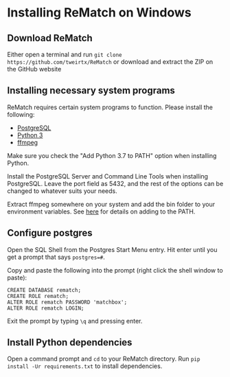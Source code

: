 # Installing ReMatch on Windows

## Download ReMatch
Either open a terminal and run `git clone https://github.com/tweirtx/ReMatch` or download and extract the ZIP on the GitHub website

## Installing necessary system programs
ReMatch requires certain system programs to function. Please install the following:
* [PostgreSQL](https://postgresql.org/download/windows)
* [Python 3](https://www.python.org/downloads/windows/)
* [ffmpeg](https://ffmpeg.org/download.html#build-windows)

Make sure you check the "Add Python 3.7 to PATH" option when installing Python.

Install the PostgreSQL Server and Command Line Tools when installing PostgreSQL. Leave the port field as 5432, and the rest
of the options can be changed to whatever suits your needs.

Extract ffmpeg somewhere on your system and add the bin folder to your environment variables.
See [here](https://docs.alfresco.com/4.2/tasks/fot-addpath.html) for details on adding to the PATH.

## Configure postgres
Open the SQL Shell from the Postgres Start Menu entry. Hit enter until you get a prompt that says
`postgres=#`.

Copy and paste the following into the prompt (right click the shell window to paste):
```
CREATE DATABASE rematch;
CREATE ROLE rematch;
ALTER ROLE rematch PASSWORD 'matchbox';
ALTER ROLE rematch LOGIN;
```
Exit the prompt by typing `\q` and pressing enter.

## Install Python dependencies
Open a command prompt and `cd` to your ReMatch directory. Run `pip install -Ur requirements.txt` to install dependencies.


